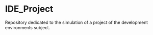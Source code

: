 # IDE_Project
Repository dedicated to the simulation of a project of the development environments subject.